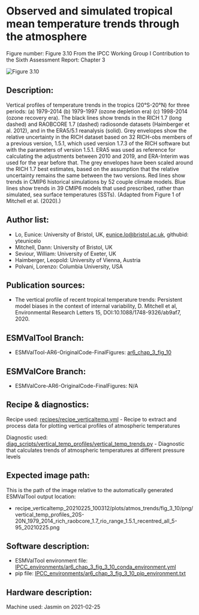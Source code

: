 Observed and simulated tropical mean temperature trends through the atmosphere
============

Figure number: Figure 3.10
From the IPCC Working Group I Contribution to the Sixth Assessment Report: Chapter 3

![Figure 3.10](../images/ar6_wg1_chap3_fig3_10_vertical_temp.png?raw=true)


Description:
------------
Vertical profiles of temperature trends in the tropics (20°S-20°N) for three periods: (a) 1979-2014 (b) 1979-1997 (ozone depletion era) (c) 1998-2014 (ozone recovery era). The black lines show trends in the RICH 1.7 (long dashed) and RAOBCORE 1.7 (dashed) radiosonde datasets (Haimberger et al. 2012), and in the ERA5/5.1 reanalysis (solid). Grey envelopes show the relative uncertainty in the RICH dataset based on 32 RICH-obs members of a previous version, 1.5.1, which used version 1.7.3 of the RICH software but with the parameters of version 1.5.1. ERA5 was used as reference for calculating the adjustments between 2010 and 2019, and ERA-Interim was used for the year before that. The grey envelopes have been scaled around the RICH 1.7 best estimates, based on the assumption that the relative uncertainty remains the same between the two versions. Red lines show trends in CMIP6 historical simulations by 52 couple climate models. Blue lines show trends in 39 CMIP6 models that used prescribed, rather than simulated, sea surface temperatures (SSTs). (Adapted from Figure 1 of Mitchell et al. (2020).)


Author list:
------------
- Lo, Eunice: University of Bristol, UK, eunice.lo@bristol.ac.uk, githubid: yteunicelo 
- Mitchell, Dann: University of Bristol, UK
- Seviour, William: University of Exeter, UK
- Haimberger, Leopold: University of Vienna, Austria
- Polvani, Lorenzo: Columbia University, USA


Publication sources:
--------------------
- The vertical profile of recent tropical temperature trends: Persistent model biases in the context of internal variability, D. Mitchell et al, Environmental Research Letters 15, DOI:10.1088/1748-9326/ab9af7, 2020. 


ESMValTool Branch:
------------------
- ESMValTool-AR6-OriginalCode-FinalFigures: [ar6_chap_3_fig_10](https://github.com/ESMValGroup/ESMValTool-AR6-OriginalCode-FinalFigures/tree/ar6_chap_3_fig_3_10)


ESMValCore Branch:
------------------
- ESMValCore-AR6-OriginalCode-FinalFigures: N/A


Recipe & diagnostics:
---------------------
Recipe used: [recipes/recipe_verticaltemp.yml](https://github.com/ESMValGroup/ESMValTool-AR6-OriginalCode-FinalFigures/blob/ar6_chap_3_fig_3_10/esmvaltool/recipes/recipe_verticaltemp.yml) - Recipe to extract and process data for plotting vertical profiles of atmospheric temperatures

Diagnostic used: [diag_scripts/vertical_temp_profiles/vertical_temp_trends.py](https://github.com/ESMValGroup/ESMValTool-AR6-OriginalCode-FinalFigures/blob/ar6_chap_3_fig_3_10/esmvaltool/diag_scripts/vertical_temp_profiles/vertical_temp_trends.py) - Diagnostic that calculates trends of atmospheric temperatures at different pressure levels


Expected image path:
--------------------
This is the path of the image relative to the automatically generated ESMValTool output location:
- recipe_verticaltemp_20210225_100312/plots/atmos_trends/fig_3_10/png/vertical_temp_profiles_20S-20N_1979_2014_rich_raobcore_1.7_rio_range_1.5.1_recentred_all_5-95_20210225.png


Software description:
---------------------
- ESMValTool environment file: [IPCC_environments/ar6_chap_3_fig_3_10_conda_environment.yml](https://github.com/ESMValGroup/ESMValTool-AR6-OriginalCode-FinalFigures/blob/main/IPCC_environments/ar6_chap_3_fig_3_10_conda_environment.yml)
- pip file: [IPCC_environments/ar6_chap_3_fig_3_10_pip_environment.txt](https://github.com/ESMValGroup/ESMValTool-AR6-OriginalCode-FinalFigures/blob/main/IPCC_environments/ar6_chap_3_fig_3_10_pip_environment.txt)


Hardware description:
---------------------
Machine used: Jasmin on 2021-02-25
